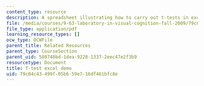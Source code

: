 ```yaml
---
content_type: resource
description: A spreadsheet illustrating how to carry out t-tests in excel.
file: /media/courses/9-63-laboratory-in-visual-cognition-fall-2009/79c04c43499f05b659e716df461bfc8e_MIT9_63F09_rr03.pdf
file_type: application/pdf
learning_resource_types: []
ocw_type: OCWFile
parent_title: Related Resources
parent_type: CourseSection
parent_uid: 580748bd-1dea-9228-1337-2eec47e2f3b9
resourcetype: Document
title: T-test excel demo
uid: 79c04c43-499f-05b6-59e7-16df461bfc8e
---
```


